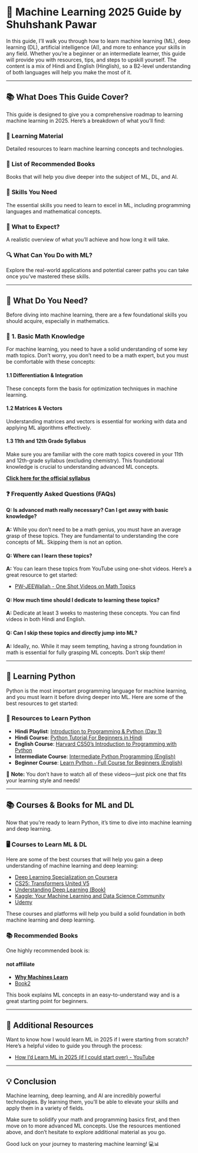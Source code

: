 # 🚀 **Machine Learning 2025 Guide** by **Shuhshank Pawar**

In this guide, I’ll walk you through how to learn machine learning (ML), deep learning (DL), artificial intelligence (AI), and more to enhance your skills in any field. Whether you’re a beginner or an intermediate learner, this guide will provide you with resources, tips, and steps to upskill yourself. The content is a mix of Hindi and English (Hinglish), so a B2-level understanding of both languages will help you make the most of it.

---

## 📚 **What Does This Guide Cover?**
This guide is designed to give you a comprehensive roadmap to learning machine learning in 2025. Here’s a breakdown of what you’ll find:

### 🧠 **Learning Material**
Detailed resources to learn machine learning concepts and technologies.
  
### 📖 **List of Recommended Books**
Books that will help you dive deeper into the subject of ML, DL, and AI.

### 🔧 **Skills You Need**
The essential skills you need to learn to excel in ML, including programming languages and mathematical concepts.

### 🎯 **What to Expect?**
A realistic overview of what you’ll achieve and how long it will take.

### 🔍 **What Can You Do with ML?**
Explore the real-world applications and potential career paths you can take once you’ve mastered these skills.

---

## 🔢 **What Do You Need?**  
Before diving into machine learning, there are a few foundational skills you should acquire, especially in mathematics.

### 📐 **1. Basic Math Knowledge**
For machine learning, you need to have a solid understanding of some key math topics. Don’t worry, you don’t need to be a math expert, but you must be comfortable with these concepts:

#### 1.1 **Differentiation & Integration**  
These concepts form the basis for optimization techniques in machine learning.

#### 1.2 **Matrices & Vectors**  
Understanding matrices and vectors is essential for working with data and applying ML algorithms effectively.

#### 1.3 **11th and 12th Grade Syllabus**  
Make sure you are familiar with the core math topics covered in your 11th and 12th-grade syllabus (excluding chemistry). This foundational knowledge is crucial to understanding advanced ML concepts.

**[Click here for the official syllabus](https://cdnbbsr.s3waas.gov.in/s3f8e59f4b2fe7c5705bf878bbd494ccdf/uploads/2024/10/2024102841.pdf)**

### ❓ **Frequently Asked Questions (FAQs)**

#### Q: **Is advanced math really necessary? Can I get away with basic knowledge?**
**A:** While you don’t need to be a math genius, you must have an average grasp of these topics. They are fundamental to understanding the core concepts of ML. Skipping them is not an option.

#### Q: **Where can I learn these topics?**
**A:** You can learn these topics from YouTube using one-shot videos. Here’s a great resource to get started:
- [PW-JEEWallah - One Shot Videos on Math Topics](https://www.youtube.com/@PW-JEEWallah)

#### Q: **How much time should I dedicate to learning these topics?**
**A:** Dedicate at least 3 weeks to mastering these concepts. You can find videos in both Hindi and English.

#### Q: **Can I skip these topics and directly jump into ML?**
**A:** Ideally, no. While it may seem tempting, having a strong foundation in math is essential for fully grasping ML concepts. Don’t skip them!

---

## 🐍 **Learning Python**  
Python is the most important programming language for machine learning, and you must learn it before diving deeper into ML. Here are some of the best resources to get started:

### 🎥 **Resources to Learn Python**

- **Hindi Playlist**: [Introduction to Programming & Python (Day 1)](https://www.youtube.com/watch?v=xyx_pR7t1nk)  
- **Hindi Course**: [Python Tutorial For Beginners in Hindi](https://www.youtube.com/watch?v=7yL9vXJkCUw)  
- **English Course**: [Harvard CS50’s Introduction to Programming with Python](https://www.youtube.com/watch?v=7OhB6IFySHw)  
- **Intermediate Course**: [Intermediate Python Programming (English)](https://www.youtube.com/watch?v=ehbXtZnbbxI)  
- **Beginner Course**: [Learn Python - Full Course for Beginners (English)](https://www.youtube.com/watch?v=_uQrJ0TkZlc)

🔔 **Note:** You don’t have to watch all of these videos—just pick one that fits your learning style and needs!

---

## 📚 **Courses & Books for ML and DL**  
Now that you’re ready to learn Python, it’s time to dive into machine learning and deep learning.

### 🖥 **Courses to Learn ML & DL**

Here are some of the best courses that will help you gain a deep understanding of machine learning and deep learning:

- [Deep Learning Specialization on Coursera](https://www.coursera.org/specializations/deep-learning)
- [CS25: Transformers United V5](https://www.cs25.io/)
- [Understanding Deep Learning (Book)](https://www.amazon.com/Understanding-Deep-Learning-Algorithms-Machine/dp/1633430270)
- [Kaggle: Your Machine Learning and Data Science Community](https://www.kaggle.com/)
- [Udemy](https://www.udemy.com/course/machine-learning-vs-deep-learning-basics-to-applications/?utm_source=bing&utm_medium=udemyads&utm_campaign=BG-Search_DSA_GammaCatchall_NonP_la.EN_cc.India&campaigntype=Search&portfolio=Bing-India&language=EN&product=Course&test=&audience=DSA&topic=&priority=Gamma&utm_content=deal4584&utm_term=_._ag_1316117806681635_._ad__._kw_udemy_._de_c_._dm__._pl__._ti_dat-2334057027983529:loc-90_._li_158062_._pd__._&matchtype=b&msclkid=7bd325b952321f0acdde427b94ff2a87)

These courses and platforms will help you build a solid foundation in both machine learning and deep learning.

### 📚 **Recommended Books**

One highly recommended book is:
#### not affiliate 
- [**Why Machines Learn**](https://www.amazon.com/Why-Machines-Learn-Elegant-Behind/dp/0593185749)
- [Book2](https://www.amazon.in/WHY-MACHINES-LEARN-Anil-Ananthaswamy/dp/0593185749)

This book explains ML concepts in an easy-to-understand way and is a great starting point for beginners.

---

## 🎥 **Additional Resources**  
Want to know how I would learn ML in 2025 if I were starting from scratch? Here’s a helpful video to guide you through the process:

- [How I’d Learn ML in 2025 (if I could start over) - YouTube](https://www.youtube.com/watch?v=ft4H25nqXYk)

---

## 💡 **Conclusion**  
Machine learning, deep learning, and AI are incredibly powerful technologies. By learning them, you’ll be able to elevate your skills and apply them in a variety of fields. 

Make sure to solidify your math and programming basics first, and then move on to more advanced ML concepts. Use the resources mentioned above, and don’t hesitate to explore additional material as you go.

Good luck on your journey to mastering machine learning! 💻📊
